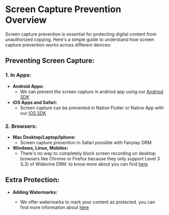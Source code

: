# Screen Capture Prevention Overview

Screen capture prevention is essential for protecting digital content from unauthorized copying. Here's a simple guide to understand how screen capture prevention works across different devices:

## Preventing Screen Capture:

### 1. In Apps:
   - **Android Apps:**
     - We can prevent the screen capture in andriod app using our [Andriod SDK](../category/android-native-sdk) 
   - **iOS Apps and Safari:**
     - Screen capture can be prevented in Native Flutter or Native App with our [IOS SDK](../category/ios-native-sdk)


### 2. Browsers:
   - **Mac Desktop/Laptop/Iphone:**
     - Screen capture prevention in Safari possible with Fairplay DRM.
   - **Windows, Linux, Mobiles:**
     -  There's no way to completely block screen recording on desktop browsers like Chrome or Firefox because they only support Level 3 (L3) of Widevine DRM.  to know more about you can find [here](./widevine-specs.md)
## Extra Protection:
   - **Adding Watermarks:**

      - We offer watermarks to mark your content as protected.
      you can find more information about [here](../video-embedding/watermarking.md)  
